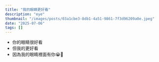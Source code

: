 ```yaml
---
title: "我的眼睛更好看"
description: "eye"
thumbnail: "/images/posts/03a1cbe3-8db1-4a51-9861-7f3d96209a0e.jpeg"
date: "2025-07-06"
tags: []
---
```

- 你的眼睛很好看
- 但我的更好看
- 因為我的眼睛裡面有你😭🫵
